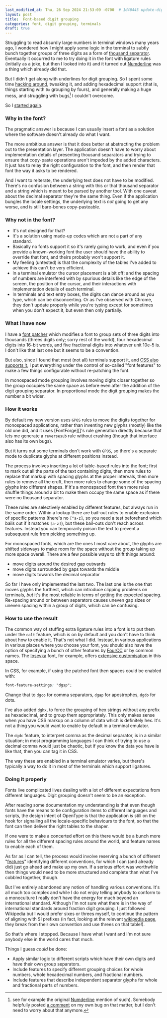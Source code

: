 ```yaml
---
last_modified_at: Thu, 26 Sep 2024 21:53:09 -0700  # 1d40445 update-digit-grouping
layout: post
title:  Font-based digit grouping
categories: font, digit grouping, terminals
draft: true
---
```

Struggling to read absurdly large numbers in terminal windows many years
ago, I wondered how I might apply some logic in the terminal to subtly
bunch together groups of three digits as a form of [thousand
separator][digit grouping].  Eventually it occurred to me to try doing
it in the font with ligature rules (initially as a joke, but then I
looked into it) and it turned out [Numderline][] was a thing which
already did that.

But I didn't get along with underlines for digit grouping.  So I
spent some time [hacking around][my mess], tweaking it, and adding
hexadecimal support (that is, things starting with `0x` grouping by
fours), and generally making a huge mess, and struggling with bugs[^1] I
couldn't overcome.

So I [started again][my version].

### Why in the font?

The pragmatic answer is because I can usually insert a font as a
solution where the software doesn't already do what I want.

The more ambitious answer is that it does better at
abstracting the problem out to the presentation layer.  The application
doesn't have to worry about implementation details of presenting
thousand separators and trying to ensure that copy-paste operations
aren't impeded by the added characters.  It just has to relay the right
configuration to the font, and then render that font the way it asks to
be rendered.

And I want to reiterate, the underlying text does not have to be
modified.  There's no confusion between a string with this or that
thousand separator and a string which is meant to be parsed by another
tool.  With one caveat about the decimal separator they're the same
thing.  Even if the application bungles the locale settings, the
underlying text is _not_ going to get any worse, and is still bare-bones
copy-pasteable.

### Why not in the font?

- It's not designed for that?
- It's a solution using made-up codes which are not a part of any
  standard.
- Basically no fonts support it so it's rarely going to work, and even
  if you provide a known-working font the user should have the ability
  to override that font, and theirs probably won't support it.
- My feeling (untested) is that the complexity of the tables I've added
  to achieve this can't be very efficient.
- In a terminal emulator the cursor placement is a bit off; and the
  spacing of numbers are interfered with by spurious details like the
  edge of the screen, the position of the cursor, and their interactions
  with implementation details of each terminal.
- In terminals and text entry boxes, the digits can dance around as you
  type, which can be disconcerting.  Or as I've observed with Chrome,
  they don't update properly while you're typing except for sometimes
  when you don't expect it, but even then only partially.

### What I have now

I have a [font patcher][my version] which modifies a font to group sets
of three digits into thousands (threes digits only; sorry rest of the
world), four hexadecimal digits into 16-bit words, and five fractional
digits into whatever unit 10e-5 is.  I don't like that last one but it
seems to be a convention.

But also, since I found that most (not all) terminals support it, and
[CSS also supports it][CSS font features], I put everything under the
control of so-called "font features" to make a few things configurable
without re-patching the font.

In monospaced mode grouping involves moving digits closer together so
the group occupies the same space as before even after the addition of
the digit grouping separator.  In proportional mode the digit grouping
makes the number a bit wider.

### How it works
By default my new version uses `GPOS` rules to move the digits together
for monospaced applications, rather than inventing new glyphs (mostly)
like the old one did, and it uses [FontForge][]'s rule generation
directly because that lets me generate a `reversesub` rule without
crashing (though that interface also has its own bugs).

But it turns out some terminals don't work with `GPOS`, so there's a
separate mode to duplicate glyphs at different positions instead.

The process involves inserting a lot of table-based rules into the font;
first to mark out all the parts of the text containing digits, then more
rules to replace that markup with spacing glyphs at the proper
intervals, then more rules to remove all the cruft, then more rules to
change some of the spacing glyphs into different shapes.  If it's a
monospaced font then more rules shuffle things around a bit to make them
occupy the same space as if there were no thousand separator.

These rules are selectively enabled by different features, but always
run in the same order.  Within a lookup there are bail-out rules to
enable exclusion of specific patterns (there's no `[^a-z]`, so you need
a test beforehand which bails out if it matches `[a-z]`), but these
bail-outs don't reach across features.  Instead you can temporarily
poison the text to prevent a subsequent rule from picking something up.

For monospaced fonts, which are the ones I most care about, the glyphs
are shifted sideways to make room for the space without the group taking
up more space overall.  There are a few possible ways to shift things
around:
- move digits around the desired gap outwards
- move digits surrounded by gaps towards the middle
- move digits towards the decimal separator

So far I have only implemented the last two.  The last one is the one
that moves glyphs the furthest, which can introduce clipping problems on
terminals, _but_ it's the most reliable in terms of getting the expected
spacing.  Re-spacing around or between separators causes uneven gap
sizes or uneven spacing within a group of digits, which can be
confusing.

### How to use the result

The common way of stuffing extra ligature rules into a font is to put
them under the `calt` feature, which is on by default and you don't have
to think about how to enable it.  That's not what I did.  Instead, in
various applications in various places where you choose your font, you
should also have the option of specifying a bunch of other features by
[FourCC][] or by common names.  The [Iosevka][] font, for example,
offers [extensive customisation][iosevka-cv] in this space.

In CSS, for example, if using the patched font then spaces could be
enabled with:
```css
font-feature-settings: "dgsp";
```

Change that to `dgco` for comma separators, `dgap` for apostrophes,
`dgdo` for dots.

I've also added `dghx`, to force the grouping of hex strings without any
prefix as hexadecimal, and to group them appropriately.  This only makes
sense when you have CSS markup on a column of data which is definitely
hex.  It's not a thing you would want to enable by default in a terminal
emulator.

The `dgdc` feature, to interpret comma as the decimal separator, is in a
similar situation; in most programming languages I can think of trying
to use a decimal comma would just be chaotic, but if you know the data
you have is like that, then you can tag it in CSS.

The way these are enabled in a terminal emulator varies, but there's
typically a way to do it in most of the terminals which support
ligatures.

### Doing it properly

Fonts live complicated lives dealing with a lot of different
expectations from different languages.  Digit grouping doesn't seem to
be an exception.

After reading some documentation my understanding is that even though
fonts have the means to tie configuration items to different languages
and scripts, the design intent of OpenType is that the application _is_
still on the hook for signalling all the locale-specific behaviours to
the font, so that the font can then deliver the right tables to the
shaper.

If one were to make a concerted effort on this there would be a bunch
more rules for all the different spacing rules around the world, and
feature names to enable each of them.

As far as I can tell, the process would involve reserving a bunch of
different "[features][OpenType features]" identifying different
conventions, for which I can (and already did) just go ahead and make up
my own.  If a serious effort was worthwhile then things would need
to be more structured and complete than what I've cobbled together,
though.

But I've entirely abandoned any notion of handling various conventions.
It's all much too complex and while I do not enjoy telling anybody to
conform to a monoculture I really don't have the energy for much beyond
an international standard.  Although I'm not sure what there is in the
way of international standards around fraction digit grouping.  I just
followed Wikipedia but I would prefer sixes or threes myself, to
continue the pattern of aligning with SI prefixes (in fact, looking at
the relevant [wikipedia
page](https://en.wikipedia.org/wiki/Metric_prefix#List_of_SI_prefixes),
they break from their own convention and use threes on that table!).

So that's where I stopped.  Because I have what I want and I'm not sure
anybody else in the world cares that much.

Things I guess _could_ be done:
- Apply similar logic to different scripts which have their own digits
  and have their own group separators.
- Include features to specify different grouping choices for whole
  numbers, whole hexadecimal numbers, and fractional numbers.
- Include features that describe independent separator glyphs for whole
  and fractional parts of numbers.


[^1]: see for example the original [Numderline][Numderline 2] mention of such).  Somebody helpfully posted [a comment](https://github.com/sh1boot/numderline/issues/2#issuecomment-1781467431) on my own bug on that matter, but I don't need to worry about that anymore.


[my mess]: <https://github.com/sh1boot/numderline/>
[my version]: <https://github.com/sh1boot/digitgrouper/>
[Numderline]: <https://thume.ca/2019/11/02/numderline-grouping-digits-using-opentype-shaping/>
[Numderline 2]: <https://blog.janestreet.com/commas-in-big-numbers-everywhere/>
[Iosevka]: <https://typeof.net/Iosevka/>
[iosevka-cv]: <https://github.com/be5invis/Iosevka/blob/main/doc/character-variants.md>

[CSS font features]: <https://developer.mozilla.org/en-US/docs/Web/CSS/font-feature-settings>
[FourCC]: <https://en.wikipedia.org/wiki/FourCC>
[digit grouping]: <https://en.wikipedia.org/wiki/Decimal_separator#Digit_grouping>
[decimal separators]: <https://en.wikipedia.org/wiki/Decimal_separator#Other_numeral_systems>

[OpenType features]: <https://learn.microsoft.com/en-us/typography/opentype/spec/featurelist>
[enabling stylistic-sets]: <https://github.com/tonsky/FiraCode/wiki/How-to-enable-stylistic-sets>
